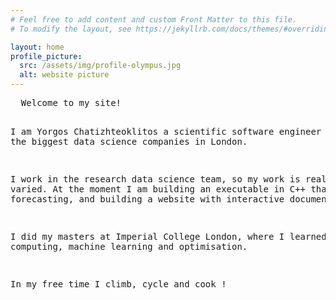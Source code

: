 ```yaml
---
# Feel free to add content and custom Front Matter to this file.
# To modify the layout, see https://jekyllrb.com/docs/themes/#overriding-theme-defaults

layout: home
profile_picture:
  src: /assets/img/profile-olympus.jpg
  alt: website picture
---
```


<p>
<pre>
  Welcome to my site! 

  I am Yorgos Chatizhteoklitos a scientific software engineer in one of the biggest data science companies in London.

  I work in the research data science team, so my work is really varied. At the moment I am building an executable in C++ that does forecasting, and building a website with interactive documentation.

  I did my masters at Imperial College London, where I learned parallel computing, machine learning and optimisation.

  In my free time I climb, cycle and cook !
  </pre>
</p>
